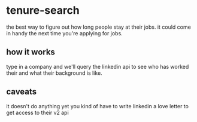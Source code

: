 # tenure-search
the best way to figure out how long people stay at their jobs. it could come in handy the next time you're applying for jobs.

## how it works
type in a company and we'll query the linkedin api to see who has worked their and what their background is like.

## caveats
it doesn't do anything yet
you kind of have to write linkedin a love letter to get access to their v2 api